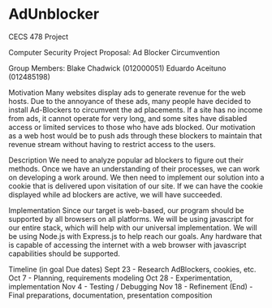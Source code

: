 # AdUnblocker
CECS 478 Project

Computer Security Project Proposal:
Ad Blocker Circumvention

Group Members:
Blake Chadwick	(012000051)
Eduardo Aceituno	(012485198)

Motivation
	Many websites display ads to generate revenue for the web hosts.  Due to the annoyance of these ads, many people have decided to install Ad-Blockers to circumvent the ad placements.  If a site has no income from ads, it cannot operate for very long, and some sites have disabled access or limited services to those who have ads blocked.  Our motivation as a web host would be to push ads through these blockers to maintain that revenue stream without having to restrict access to the users. 


Description
	We need to analyze popular ad blockers to figure out their methods.  Once we have an understanding of their processes, we can work on developing a work around.  We then need to implement our solution into a cookie that is delivered upon visitation of our site.  If we can have the cookie displayed while ad blockers are active, we will have succeeded. 


Implementation
	Since our target is web-based, our program should be supported by all browsers on all platforms.  We will be using javascript for our entire stack, which will help with our universal implementation.  We will be using Node.js with Express.js to help reach our goals.  Any hardware that is capable of accessing the internet with a web browser with javascript capabilities should be supported. 


Timeline (in goal Due dates)
Sept 23	- Research AdBlockers, cookies, etc.
Oct 7		- Planning, requirements modeling
Oct 28		- Experimentation, implementation
Nov 4		- Testing / Debugging
Nov 18		- Refinement
(End)		- Final preparations, documentation, presentation composition
